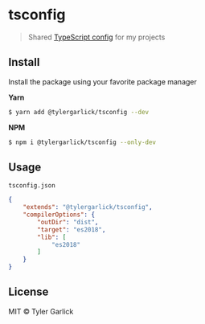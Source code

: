 # tsconfig

> Shared [TypeScript config](https://www.typescriptlang.org/docs/handbook/tsconfig-json.html) for my projects

## Install

Install the package using your favorite package manager

**Yarn**

```bash
$ yarn add @tylergarlick/tsconfig --dev
```

**NPM**

```bash
$ npm i @tylergarlick/tsconfig --only-dev
```

## Usage

`tsconfig.json`

```json
{
	"extends": "@tylergarlick/tsconfig",
	"compilerOptions": {
		"outDir": "dist",
		"target": "es2018",
		"lib": [
			"es2018"
		]
	}
}
```

## License

MIT © Tyler Garlick

